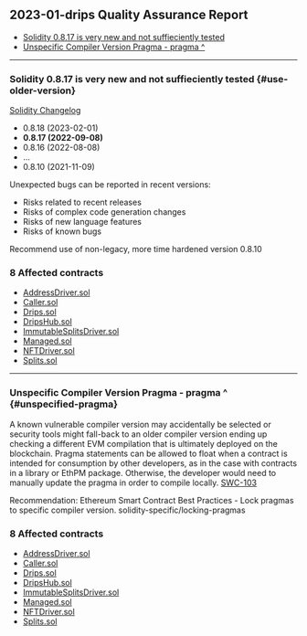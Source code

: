 ## 2023-01-drips Quality Assurance Report

- [Solidity 0.8.17 is very new and not suffieciently tested](#use-older-version)
- [Unspecific Compiler Version Pragma - pragma ^](#unspecified-pragma)

---

### Solidity 0.8.17 is very new and not suffieciently tested {#use-older-version}

[Solidity Changelog](https://github.com/ethereum/solidity/blob/develop/Changelog.md)
- 0.8.18 (2023-02-01)
- **0.8.17 (2022-09-08)**
- 0.8.16 (2022-08-08)
- ...
- 0.8.10 (2021-11-09)

Unexpected bugs can be reported in recent versions:
- Risks related to recent releases
- Risks of complex code generation changes
- Risks of new language features
- Risks of known bugs

Recommend use of non-legacy, more time hardened version 0.8.10

### 8 Affected contracts
- [AddressDriver.sol](https://github.com/code-423n4/2023-01-drips/blob/9fd776b50f4be23ca038b1d0426e63a69c7a511d/src/AddressDriver.sol#L2)
- [Caller.sol](https://github.com/code-423n4/2023-01-drips/blob/9fd776b50f4be23ca038b1d0426e63a69c7a511d/src/Caller.sol#L2)
- [Drips.sol](https://github.com/code-423n4/2023-01-drips/blob/9fd776b50f4be23ca038b1d0426e63a69c7a511d/src/Drips.sol#L2)
- [DripsHub.sol](https://github.com/code-423n4/2023-01-drips/blob/9fd776b50f4be23ca038b1d0426e63a69c7a511d/src/DripsHub.sol#L2)
- [ImmutableSplitsDriver.sol](https://github.com/code-423n4/2023-01-drips/blob/9fd776b50f4be23ca038b1d0426e63a69c7a511d/src/ImmutableSplitsDriver.sol#L2)
- [Managed.sol](https://github.com/code-423n4/2023-01-drips/blob/9fd776b50f4be23ca038b1d0426e63a69c7a511d/src/Managed.sol#L2)
- [NFTDriver.sol](https://github.com/code-423n4/2023-01-drips/blob/9fd776b50f4be23ca038b1d0426e63a69c7a511d/src/NFTDriver.sol#L2)
- [Splits.sol](https://github.com/code-423n4/2023-01-drips/blob/9fd776b50f4be23ca038b1d0426e63a69c7a511d/src/Splits.sol#L2)
---

### Unspecific Compiler Version Pragma - pragma ^ {#unspecified-pragma}

A known vulnerable compiler version may accidentally be selected or security tools might fall-back to an older compiler version ending up checking a different EVM compilation that is ultimately deployed on the blockchain. Pragma statements can be allowed to float when a contract is intended for consumption by other developers, as in the case with contracts in a library or EthPM package. Otherwise, the developer would need to manually update the pragma in order to compile locally.
[SWC-103](https://swcregistry.io/docs/SWC-103)

Recommendation:
Ethereum Smart Contract Best Practices - Lock pragmas to specific compiler version.
solidity-specific/locking-pragmas

### 8 Affected contracts
- [AddressDriver.sol](https://github.com/code-423n4/2023-01-drips/blob/9fd776b50f4be23ca038b1d0426e63a69c7a511d/src/AddressDriver.sol#L2)
- [Caller.sol](https://github.com/code-423n4/2023-01-drips/blob/9fd776b50f4be23ca038b1d0426e63a69c7a511d/src/Caller.sol#L2)
- [Drips.sol](https://github.com/code-423n4/2023-01-drips/blob/9fd776b50f4be23ca038b1d0426e63a69c7a511d/src/Drips.sol#L2)
- [DripsHub.sol](https://github.com/code-423n4/2023-01-drips/blob/9fd776b50f4be23ca038b1d0426e63a69c7a511d/src/DripsHub.sol#L2)
- [ImmutableSplitsDriver.sol](https://github.com/code-423n4/2023-01-drips/blob/9fd776b50f4be23ca038b1d0426e63a69c7a511d/src/ImmutableSplitsDriver.sol#L2)
- [Managed.sol](https://github.com/code-423n4/2023-01-drips/blob/9fd776b50f4be23ca038b1d0426e63a69c7a511d/src/Managed.sol#L2)
- [NFTDriver.sol](https://github.com/code-423n4/2023-01-drips/blob/9fd776b50f4be23ca038b1d0426e63a69c7a511d/src/NFTDriver.sol#L2)
- [Splits.sol](https://github.com/code-423n4/2023-01-drips/blob/9fd776b50f4be23ca038b1d0426e63a69c7a511d/src/Splits.sol#L2)